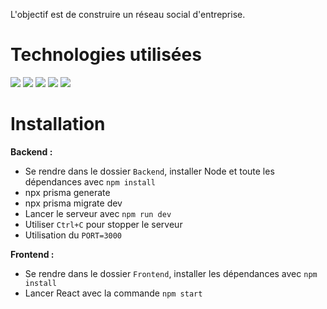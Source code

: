 L'objectif est de construire un réseau social d'entreprise.


#  Technologies utilisées

<img src="https://img.shields.io/badge/Node.js-339933?style=for-the-badge&logo=nodedotjs&logoColor=white" /> <img src="https://img.shields.io/badge/Express.js-000000?style=for-the-badge&logo=express&logoColor=white" /> <img src="https://img.shields.io/badge/Sass-CC6699?style=for-the-badge&logo=sass&logoColor=white" /> <img src="https://img.shields.io/badge/MySQL-005C84?style=for-the-badge&logo=mysql&logoColor=white" /> <img src="https://camo.githubusercontent.com/4e4a3b5c3e9c00501ec866e2f2466c5a6032f838aca5f2cf3b14450e39e8a2f0/68747470733a2f2f696d672e736869656c64732e696f2f62616467652f72656163742532302d2532333230323332612e7376673f267374796c653d666f722d7468652d6261646765266c6f676f3d7265616374266c6f676f436f6c6f723d253233363144414642"/>
 



# Installation

**Backend :**
- Se rendre dans le dossier `Backend`, installer Node et toute les dépendances avec `npm install`
- npx prisma generate
- npx prisma migrate dev
- Lancer le serveur avec `npm run dev`
- Utiliser `Ctrl+C` pour stopper le serveur
- Utilisation du `PORT=3000`

**Frontend :**
- Se rendre dans le dossier `Frontend`, installer les dépendances avec `npm install`
- Lancer React avec la commande `npm start`
